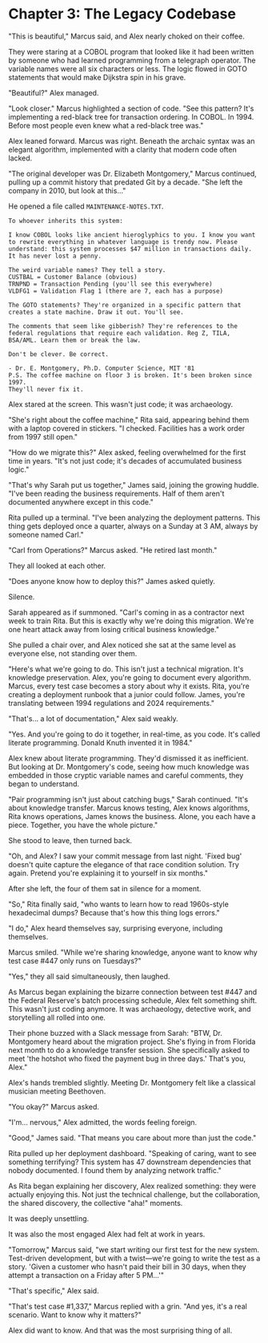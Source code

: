 # Chapter 3: The Legacy Codebase

"This is beautiful," Marcus said, and Alex nearly choked on their coffee.

They were staring at a COBOL program that looked like it had been written by someone who had learned programming from a telegraph operator. The variable names were all six characters or less. The logic flowed in GOTO statements that would make Dijkstra spin in his grave.

"Beautiful?" Alex managed.

"Look closer." Marcus highlighted a section of code. "See this pattern? It's implementing a red-black tree for transaction ordering. In COBOL. In 1994. Before most people even knew what a red-black tree was."

Alex leaned forward. Marcus was right. Beneath the archaic syntax was an elegant algorithm, implemented with a clarity that modern code often lacked.

"The original developer was Dr. Elizabeth Montgomery," Marcus continued, pulling up a commit history that predated Git by a decade. "She left the company in 2010, but look at this..."

He opened a file called `MAINTENANCE-NOTES.TXT`.

```
To whoever inherits this system:

I know COBOL looks like ancient hieroglyphics to you. I know you want 
to rewrite everything in whatever language is trendy now. Please 
understand: this system processes $47 million in transactions daily. 
It has never lost a penny.

The weird variable names? They tell a story. 
CUSTBAL = Customer Balance (obvious)
TRNPND = Transaction Pending (you'll see this everywhere)
VLDFG1 = Validation Flag 1 (there are 7, each has a purpose)

The GOTO statements? They're organized in a specific pattern that 
creates a state machine. Draw it out. You'll see.

The comments that seem like gibberish? They're references to the 
federal regulations that require each validation. Reg Z, TILA, 
BSA/AML. Learn them or break the law.

Don't be clever. Be correct.

- Dr. E. Montgomery, Ph.D. Computer Science, MIT '81
P.S. The coffee machine on floor 3 is broken. It's been broken since 1997. 
They'll never fix it.
```

Alex stared at the screen. This wasn't just code; it was archaeology.

"She's right about the coffee machine," Rita said, appearing behind them with a laptop covered in stickers. "I checked. Facilities has a work order from 1997 still open."

"How do we migrate this?" Alex asked, feeling overwhelmed for the first time in years. "It's not just code; it's decades of accumulated business logic."

"That's why Sarah put us together," James said, joining the growing huddle. "I've been reading the business requirements. Half of them aren't documented anywhere except in this code."

Rita pulled up a terminal. "I've been analyzing the deployment patterns. This thing gets deployed once a quarter, always on a Sunday at 3 AM, always by someone named Carl."

"Carl from Operations?" Marcus asked. "He retired last month."

They all looked at each other.

"Does anyone know how to deploy this?" James asked quietly.

Silence.

Sarah appeared as if summoned. "Carl's coming in as a contractor next week to train Rita. But this is exactly why we're doing this migration. We're one heart attack away from losing critical business knowledge."

She pulled a chair over, and Alex noticed she sat at the same level as everyone else, not standing over them.

"Here's what we're going to do. This isn't just a technical migration. It's knowledge preservation. Alex, you're going to document every algorithm. Marcus, every test case becomes a story about why it exists. Rita, you're creating a deployment runbook that a junior could follow. James, you're translating between 1994 regulations and 2024 requirements."

"That's... a lot of documentation," Alex said weakly.

"Yes. And you're going to do it together, in real-time, as you code. It's called literate programming. Donald Knuth invented it in 1984."

Alex knew about literate programming. They'd dismissed it as inefficient. But looking at Dr. Montgomery's code, seeing how much knowledge was embedded in those cryptic variable names and careful comments, they began to understand.

"Pair programming isn't just about catching bugs," Sarah continued. "It's about knowledge transfer. Marcus knows testing, Alex knows algorithms, Rita knows operations, James knows the business. Alone, you each have a piece. Together, you have the whole picture."

She stood to leave, then turned back.

"Oh, and Alex? I saw your commit message from last night. 'Fixed bug' doesn't quite capture the elegance of that race condition solution. Try again. Pretend you're explaining it to yourself in six months."

After she left, the four of them sat in silence for a moment.

"So," Rita finally said, "who wants to learn how to read 1960s-style hexadecimal dumps? Because that's how this thing logs errors."

"I do," Alex heard themselves say, surprising everyone, including themselves.

Marcus smiled. "While we're sharing knowledge, anyone want to know why test case #447 only runs on Tuesdays?"

"Yes," they all said simultaneously, then laughed.

As Marcus began explaining the bizarre connection between test #447 and the Federal Reserve's batch processing schedule, Alex felt something shift. This wasn't just coding anymore. It was archaeology, detective work, and storytelling all rolled into one.

Their phone buzzed with a Slack message from Sarah: "BTW, Dr. Montgomery heard about the migration project. She's flying in from Florida next month to do a knowledge transfer session. She specifically asked to meet 'the hotshot who fixed the payment bug in three days.' That's you, Alex."

Alex's hands trembled slightly. Meeting Dr. Montgomery felt like a classical musician meeting Beethoven.

"You okay?" Marcus asked.

"I'm... nervous," Alex admitted, the words feeling foreign.

"Good," James said. "That means you care about more than just the code."

Rita pulled up her deployment dashboard. "Speaking of caring, want to see something terrifying? This system has 47 downstream dependencies that nobody documented. I found them by analyzing network traffic."

As Rita began explaining her discovery, Alex realized something: they were actually enjoying this. Not just the technical challenge, but the collaboration, the shared discovery, the collective "aha!" moments.

It was deeply unsettling.

It was also the most engaged Alex had felt at work in years.

"Tomorrow," Marcus said, "we start writing our first test for the new system. Test-driven development, but with a twist—we're going to write the test as a story. 'Given a customer who hasn't paid their bill in 30 days, when they attempt a transaction on a Friday after 5 PM...'"

"That's specific," Alex said.

"That's test case #1,337," Marcus replied with a grin. "And yes, it's a real scenario. Want to know why it matters?"

Alex did want to know. And that was the most surprising thing of all.